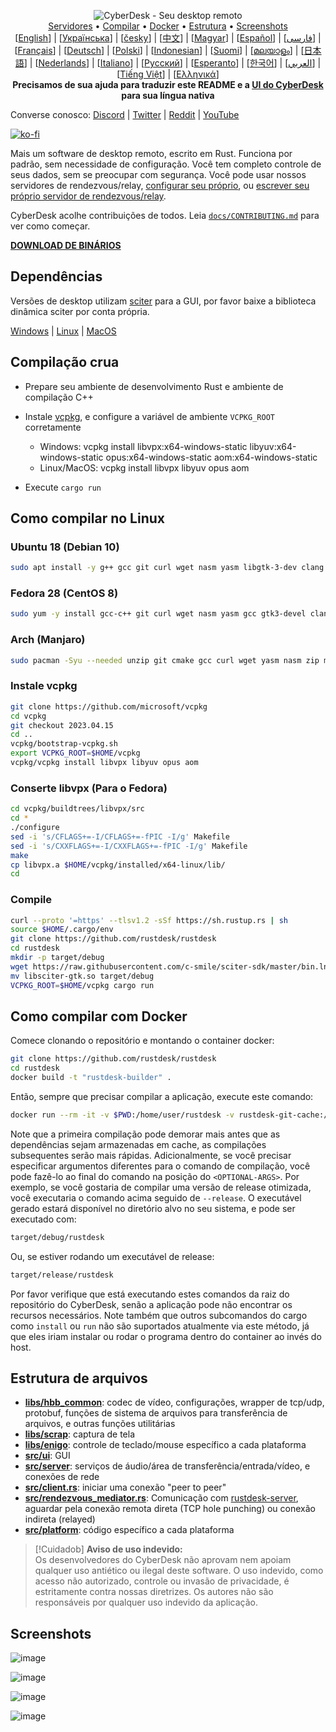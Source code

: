 <p align="center">
  <img src="../res/logo-header.svg" alt="CyberDesk - Seu desktop remoto"><br>
  <a href="#servidores-públicos-grátis">Servidores</a> •
  <a href="#compilação-crua">Compilar</a> •
  <a href="#como-compilar-com-docker">Docker</a> •
  <a href="#estrutura-de-arquivos">Estrutura</a> •
  <a href="#screenshots">Screenshots</a><br>
  [<a href="../README.md">English</a>] | [<a href="README-UA.md">Українська</a>] | [<a href="README-CS.md">česky</a>] | [<a href="README-ZH.md">中文</a>] | [<a href="README-HU.md">Magyar</a>] | [<a href="README-ES.md">Español</a>] | [<a href="README-FA.md">فارسی</a>] | [<a href="README-FR.md">Français</a>] | [<a href="README-DE.md">Deutsch</a>] | [<a href="README-PL.md">Polski</a>] | [<a href="README-ID.md">Indonesian</a>] | [<a href="README-FI.md">Suomi</a>] | [<a href="README-ML.md">മലയാളം</a>] | [<a href="README-JP.md">日本語</a>] | [<a href="README-NL.md">Nederlands</a>] | [<a href="README-IT.md">Italiano</a>] | [<a href="README-RU.md">Русский</a>] | [<a href="README-EO.md">Esperanto</a>] | [<a href="README-KR.md">한국어</a>] | [<a href="README-AR.md">العربي</a>] | [<a href="README-VN.md">Tiếng Việt</a>] | [<a href="README-GR.md">Ελληνικά</a>]<br>
  <b>Precisamos de sua ajuda para traduzir este README e a <a href="https://github.com/rustdesk/rustdesk/tree/master/src/lang">UI do CyberDesk</a> para sua língua nativa</b>
</p>

Converse conosco: [Discord](https://discord.gg/nDceKgxnkV) | [Twitter](https://twitter.com/rustdesk) | [Reddit](https://www.reddit.com/r/rustdesk) | [YouTube](https://www.youtube.com/@rustdesk)

[![ko-fi](https://ko-fi.com/img/githubbutton_sm.svg)](https://ko-fi.com/I2I04VU09)

Mais um software de desktop remoto, escrito em Rust. Funciona por padrão, sem necessidade de configuração. Você tem completo controle de seus dados, sem se preocupar com segurança. Você pode usar nossos servidores de rendezvous/relay, [configurar seu próprio](https://rustdesk.com/server), ou [escrever seu próprio servidor de rendezvous/relay](https://github.com/rustdesk/rustdesk-server-demo).

CyberDesk acolhe contribuições de todos. Leia [`docs/CONTRIBUTING.md`](CONTRIBUTING.md) para ver como começar.

[**DOWNLOAD DE BINÁRIOS**](https://github.com/rustdesk/rustdesk/releases)

## Dependências

Versões de desktop utilizam [sciter](https://sciter.com/) para a GUI, por favor baixe a biblioteca dinâmica sciter por conta própria.

[Windows](https://raw.githubusercontent.com/c-smile/sciter-sdk/master/bin.win/x64/sciter.dll) |
[Linux](https://raw.githubusercontent.com/c-smile/sciter-sdk/master/bin.lnx/x64/libsciter-gtk.so) |
[MacOS](https://raw.githubusercontent.com/c-smile/sciter-sdk/master/bin.osx/libsciter.dylib)

## Compilação crua

- Prepare seu ambiente de desenvolvimento Rust e ambiente de compilação C++

- Instale [vcpkg](https://github.com/microsoft/vcpkg), e configure a variável de ambiente `VCPKG_ROOT` corretamente

  - Windows: vcpkg install libvpx:x64-windows-static libyuv:x64-windows-static opus:x64-windows-static aom:x64-windows-static
  - Linux/MacOS: vcpkg install libvpx libyuv opus aom

- Execute `cargo run`

## Como compilar no Linux

### Ubuntu 18 (Debian 10)

```sh
sudo apt install -y g++ gcc git curl wget nasm yasm libgtk-3-dev clang libxcb-randr0-dev libxdo-dev libxfixes-dev libxcb-shape0-dev libxcb-xfixes0-dev libasound2-dev libpulse-dev cmake
```

### Fedora 28 (CentOS 8)

```sh
sudo yum -y install gcc-c++ git curl wget nasm yasm gcc gtk3-devel clang libxcb-devel libxdo-devel libXfixes-devel pulseaudio-libs-devel cmake alsa-lib-devel
```

### Arch (Manjaro)

```sh
sudo pacman -Syu --needed unzip git cmake gcc curl wget yasm nasm zip make pkg-config clang gtk3 xdotool libxcb libxfixes alsa-lib pipewire
```

### Instale vcpkg

```sh
git clone https://github.com/microsoft/vcpkg
cd vcpkg
git checkout 2023.04.15
cd ..
vcpkg/bootstrap-vcpkg.sh
export VCPKG_ROOT=$HOME/vcpkg
vcpkg/vcpkg install libvpx libyuv opus aom
```

### Conserte libvpx (Para o Fedora)

```sh
cd vcpkg/buildtrees/libvpx/src
cd *
./configure
sed -i 's/CFLAGS+=-I/CFLAGS+=-fPIC -I/g' Makefile
sed -i 's/CXXFLAGS+=-I/CXXFLAGS+=-fPIC -I/g' Makefile
make
cp libvpx.a $HOME/vcpkg/installed/x64-linux/lib/
cd
```

### Compile

```sh
curl --proto '=https' --tlsv1.2 -sSf https://sh.rustup.rs | sh
source $HOME/.cargo/env
git clone https://github.com/rustdesk/rustdesk
cd rustdesk
mkdir -p target/debug
wget https://raw.githubusercontent.com/c-smile/sciter-sdk/master/bin.lnx/x64/libsciter-gtk.so
mv libsciter-gtk.so target/debug
VCPKG_ROOT=$HOME/vcpkg cargo run
```

## Como compilar com Docker

Comece clonando o repositório e montando o container docker:

```sh
git clone https://github.com/rustdesk/rustdesk
cd rustdesk
docker build -t "rustdesk-builder" .
```

Então, sempre que precisar compilar a aplicação, execute este comando:

```sh
docker run --rm -it -v $PWD:/home/user/rustdesk -v rustdesk-git-cache:/home/user/.cargo/git -v rustdesk-registry-cache:/home/user/.cargo/registry -e PUID="$(id -u)" -e PGID="$(id -g)" rustdesk-builder
```

Note que a primeira compilação pode demorar mais antes que as dependências sejam armazenadas em cache, as compilações subsequentes serão mais rápidas. Adicionalmente, se você precisar especificar argumentos diferentes para o comando de compilação, você pode fazê-lo ao final do comando na posição do `<OPTIONAL-ARGS>`. Por exemplo, se você gostaria de compilar uma versão de release otimizada, você executaria o comando acima seguido de `--release`. O executável gerado estará disponível no diretório alvo no seu sistema, e pode ser executado com:

```sh
target/debug/rustdesk
```

Ou, se estiver rodando um executável de release:

```sh
target/release/rustdesk
```

Por favor verifique que está executando estes comandos da raiz do repositório do CyberDesk, senão a aplicação pode não encontrar os recursos necessários. Note também que outros subcomandos do cargo como `install` ou `run` não são suportados atualmente via este método, já que eles iriam instalar ou rodar o programa dentro do container ao invés do host.

## Estrutura de arquivos

- **[libs/hbb_common](https://github.com/rustdesk/rustdesk/tree/master/libs/hbb_common)**: codec de vídeo, configurações, wrapper de tcp/udp, protobuf, funções de sistema de arquivos para transferência de arquivos, e outras funções utilitárias
- **[libs/scrap](https://github.com/rustdesk/rustdesk/tree/master/libs/scrap)**: captura de tela
- **[libs/enigo](https://github.com/rustdesk/rustdesk/tree/master/libs/enigo)**: controle de teclado/mouse específico a cada plataforma
- **[src/ui](https://github.com/rustdesk/rustdesk/tree/master/src/ui)**: GUI
- **[src/server](https://github.com/rustdesk/rustdesk/tree/master/src/server)**: serviços de áudio/área de transferência/entrada/vídeo, e conexões de rede
- **[src/client.rs](https://github.com/rustdesk/rustdesk/tree/master/src/client.rs)**: iniciar uma conexão "peer to peer"
- **[src/rendezvous_mediator.rs](https://github.com/rustdesk/rustdesk/tree/master/src/rendezvous_mediator.rs)**: Comunicação com [rustdesk-server](https://github.com/rustdesk/rustdesk-server), aguardar pela conexão remota direta (TCP hole punching) ou conexão indireta (relayed)
- **[src/platform](https://github.com/rustdesk/rustdesk/tree/master/src/platform)**: código específico a cada plataforma

> [!Cuidadob]
> **Aviso de uso indevido:** <br>
> Os desenvolvedores do CyberDesk não aprovam nem apoiam qualquer uso antiético ou ilegal deste software. O uso indevido, como acesso não autorizado, controle ou invasão de privacidade, é estritamente contra nossas diretrizes. Os autores não são responsáveis por qualquer uso indevido da aplicação.

## Screenshots

![image](https://user-images.githubusercontent.com/71636191/113112362-ae4deb80-923b-11eb-957d-ff88daad4f06.png)

![image](https://user-images.githubusercontent.com/71636191/113112619-f705a480-923b-11eb-911d-97e984ef52b6.png)

![image](https://user-images.githubusercontent.com/71636191/113112857-3fbd5d80-923c-11eb-9836-768325faf906.png)

![image](https://user-images.githubusercontent.com/71636191/135385039-38fdbd72-379a-422d-b97f-33df71fb1cec.png)
